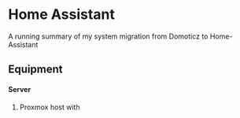 # Home Assistant

A running summary of my system migration from Domoticz to Home-Assistant

## Equipment

#### Server

1. Proxmox host with
